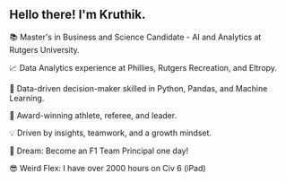 ## Hello there! I'm Kruthik. 


📚 Master's in Business and Science Candidate - AI and Analytics at Rutgers University.

📈 Data Analytics experience at Phillies, Rutgers Recreation, and Eltropy.

🤖 Data-driven decision-maker skilled in Python, Pandas, and Machine Learning.

🥇 Award-winning athlete, referee, and leader.

💡 Driven by insights, teamwork, and a growth mindset.

🚀 Dream: Become an F1 Team Principal one day!

😎 Weird Flex: I have over 2000 hours on Civ 6 (iPad)
